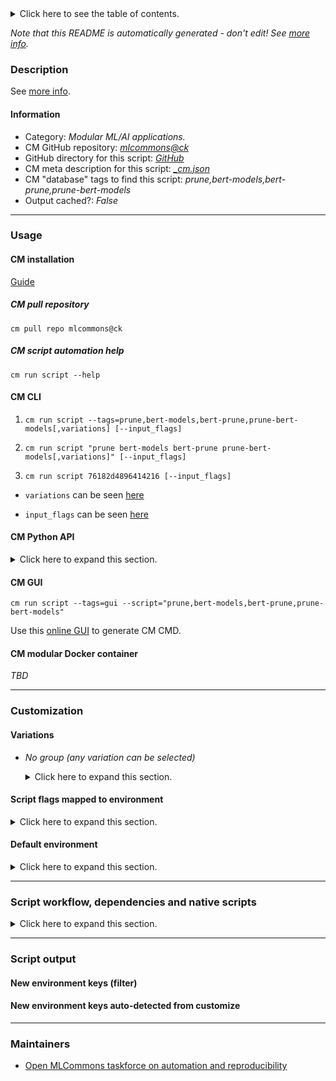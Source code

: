 <details>
<summary>Click here to see the table of contents.</summary>

* [Description](#description)
* [Information](#information)
* [Usage](#usage)
  * [ CM installation](#cm-installation)
  * [ CM script automation help](#cm-script-automation-help)
  * [ CM CLI](#cm-cli)
  * [ CM Python API](#cm-python-api)
  * [ CM GUI](#cm-gui)
  * [ CM modular Docker container](#cm-modular-docker-container)
* [Customization](#customization)
  * [ Variations](#variations)
  * [ Script flags mapped to environment](#script-flags-mapped-to-environment)
  * [ Default environment](#default-environment)
* [Script workflow, dependencies and native scripts](#script-workflow-dependencies-and-native-scripts)
* [Script output](#script-output)
* [New environment keys (filter)](#new-environment-keys-(filter))
* [New environment keys auto-detected from customize](#new-environment-keys-auto-detected-from-customize)
* [Maintainers](#maintainers)

</details>

*Note that this README is automatically generated - don't edit! See [more info](README-extra.md).*

### Description


See [more info](README-extra.md).

#### Information

* Category: *Modular ML/AI applications.*
* CM GitHub repository: *[mlcommons@ck](https://github.com/mlcommons/ck/tree/master/cm-mlops)*
* GitHub directory for this script: *[GitHub](https://github.com/mlcommons/ck/tree/master/cm-mlops/script/prune-bert-models)*
* CM meta description for this script: *[_cm.json](_cm.json)*
* CM "database" tags to find this script: *prune,bert-models,bert-prune,prune-bert-models*
* Output cached?: *False*
___
### Usage

#### CM installation

[Guide](https://github.com/mlcommons/ck/blob/master/docs/installation.md)

##### CM pull repository

```cm pull repo mlcommons@ck```

##### CM script automation help

```cm run script --help```

#### CM CLI

1. `cm run script --tags=prune,bert-models,bert-prune,prune-bert-models[,variations] [--input_flags]`

2. `cm run script "prune bert-models bert-prune prune-bert-models[,variations]" [--input_flags]`

3. `cm run script 76182d4896414216 [--input_flags]`

* `variations` can be seen [here](#variations)

* `input_flags` can be seen [here](#script-flags-mapped-to-environment)

#### CM Python API

<details>
<summary>Click here to expand this section.</summary>

```python

import cmind

r = cmind.access({'action':'run'
                  'automation':'script',
                  'tags':'prune,bert-models,bert-prune,prune-bert-models'
                  'out':'con',
                  ...
                  (other input keys for this script)
                  ...
                 })

if r['return']>0:
    print (r['error'])

```

</details>


#### CM GUI

```cm run script --tags=gui --script="prune,bert-models,bert-prune,prune-bert-models"```

Use this [online GUI](https://cKnowledge.org/cm-gui/?tags=prune,bert-models,bert-prune,prune-bert-models) to generate CM CMD.

#### CM modular Docker container

*TBD*

___
### Customization


#### Variations

  * *No group (any variation can be selected)*
    <details>
    <summary>Click here to expand this section.</summary>

    * `_model.#`
      - Environment variables:
        - *CM_BERT_PRUNE_MODEL_NAME*: `#`
        - *CM_MODEL_ZOO_STUB*: `#`
      - Workflow:
    * `_path.#`
      - Environment variables:
        - *CM_BERT_PRUNE_CKPT_PATH*: `#`
      - Workflow:
    * `_task.#`
      - Environment variables:
        - *CM_BERT_PRUNE_TASK*: `#`
      - Workflow:

    </details>


#### Script flags mapped to environment
<details>
<summary>Click here to expand this section.</summary>

* `--constraint=value`  &rarr;  `CM_BERT_PRUNE_CONSTRAINT=value`
* `--output_dir=value`  &rarr;  `CM_BERT_PRUNE_OUTPUT_DIR=value`

**Above CLI flags can be used in the Python CM API as follows:**

```python
r=cm.access({... , "constraint":...}
```

</details>

#### Default environment

<details>
<summary>Click here to expand this section.</summary>

These keys can be updated via `--env.KEY=VALUE` or `env` dictionary in `@input.json` or using script flags.

* CM_BERT_PRUNE_TASK: `squad`
* CM_BERT_PRUNE_MODEL_NAME: `bert-large-uncased`
* CM_MODEL_ZOO_STUB: `bert-large-uncased`
* CM_BERT_PRUNE_CONSTRAINT: `0.5`

</details>

___
### Script workflow, dependencies and native scripts

<details>
<summary>Click here to expand this section.</summary>

  1. ***Read "deps" on other CM scripts from [meta](https://github.com/mlcommons/ck/tree/master/cm-mlops/script/prune-bert-models/_cm.json)***
     * get,python3
       - CM script: [get-python3](https://github.com/mlcommons/ck/tree/master/cm-mlops/script/get-python3)
     * get,generic-python-lib,_numpy
       - CM script: [get-generic-python-lib](https://github.com/mlcommons/ck/tree/master/cm-mlops/script/get-generic-python-lib)
     * get,generic-python-lib,_scipy
       - CM script: [get-generic-python-lib](https://github.com/mlcommons/ck/tree/master/cm-mlops/script/get-generic-python-lib)
     * get,generic-python-lib,_cupy
       - CM script: [get-generic-python-lib](https://github.com/mlcommons/ck/tree/master/cm-mlops/script/get-generic-python-lib)
     * get,generic-python-lib,_tqdm
       - CM script: [get-generic-python-lib](https://github.com/mlcommons/ck/tree/master/cm-mlops/script/get-generic-python-lib)
     * get,generic-python-lib,_torch_cuda
       - CM script: [get-generic-python-lib](https://github.com/mlcommons/ck/tree/master/cm-mlops/script/get-generic-python-lib)
     * get,generic-python-lib,_datasets
       - CM script: [get-generic-python-lib](https://github.com/mlcommons/ck/tree/master/cm-mlops/script/get-generic-python-lib)
     * get,generic-python-lib,_transformers
       - CM script: [get-generic-python-lib](https://github.com/mlcommons/ck/tree/master/cm-mlops/script/get-generic-python-lib)
     * get,generic-python-lib,_scikit-learn
       - CM script: [get-generic-python-lib](https://github.com/mlcommons/ck/tree/master/cm-mlops/script/get-generic-python-lib)
     * get,git,repo,_repo.https://github.com/cknowledge/retraining-free-pruning
       - CM script: [get-git-repo](https://github.com/mlcommons/ck/tree/master/cm-mlops/script/get-git-repo)
     * get,ml-model,model,zoo,model-zoo,huggingface,_prune
       * CM names: `--adr.['get-model']...`
       - CM script: [get-ml-model-huggingface-zoo](https://github.com/mlcommons/ck/tree/master/cm-mlops/script/get-ml-model-huggingface-zoo)
  1. ***Run "preprocess" function from [customize.py](https://github.com/mlcommons/ck/tree/master/cm-mlops/script/prune-bert-models/customize.py)***
  1. Read "prehook_deps" on other CM scripts from [meta](https://github.com/mlcommons/ck/tree/master/cm-mlops/script/prune-bert-models/_cm.json)
  1. ***Run native script if exists***
     * [run.sh](https://github.com/mlcommons/ck/tree/master/cm-mlops/script/prune-bert-models/run.sh)
  1. Read "posthook_deps" on other CM scripts from [meta](https://github.com/mlcommons/ck/tree/master/cm-mlops/script/prune-bert-models/_cm.json)
  1. ***Run "postrocess" function from [customize.py](https://github.com/mlcommons/ck/tree/master/cm-mlops/script/prune-bert-models/customize.py)***
  1. Read "post_deps" on other CM scripts from [meta](https://github.com/mlcommons/ck/tree/master/cm-mlops/script/prune-bert-models/_cm.json)
</details>

___
### Script output
#### New environment keys (filter)

#### New environment keys auto-detected from customize

___
### Maintainers

* [Open MLCommons taskforce on automation and reproducibility](https://github.com/mlcommons/ck/blob/master/docs/taskforce.md)